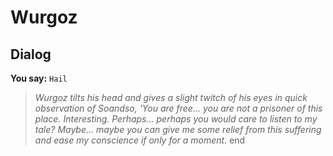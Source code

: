 # Wurgoz







## Dialog

**You say:** `Hail`



>*Wurgoz tilts his head and gives a slight twitch of his eyes in quick observation of Soandso, 'You are free...  you are not a prisoner of this place. Interesting. Perhaps...  perhaps you would care to listen to my tale? Maybe... maybe you can give me some relief from this suffering and ease my conscience if only for a moment.*
end

